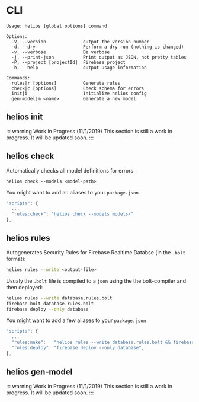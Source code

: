# CLI

```
Usage: helios [global options] command

Options:
  -V, --version              output the version number
  -d, --dry                  Perform a dry run (nothing is changed)
  -v, --verbose              Be verbose
  -j, --print-json           Print output as JSON, not pretty tables
  -P, --project [projectId]  Firebase project
  -h, --help                 output usage information

Commands:
  rules|r [options]          Generate rules
  check|c [options]          Check schema for errors
  init|i                     Initialize helios config
  gen-model|m <name>         Generate a new model
```

## helios init

::: warning Work in Progress (11/1/2019)
This section is still a work in progress. It will be updated soon.
:::

## helios check

Automatically checks all model definitions for errors

```
helios check --models <model-path>
```

You might want to add an aliases to your `package.json`

```js
"scripts": {
  ...
  "rules:check": "helios check --models models/"
},
```

## helios rules

Autogenerates Security Rules for Firebase Realtime Databse (in the `.bolt` format):

```bash
helios rules --write <output-file>
```

Usualy the `.bolt` file is compiled to a `json` using the the bolt-compiler and then deployed:

```bash
helios rules --write database.rules.bolt
firebase-bolt database.rules.bolt
firebase deploy --only database
```

You might want to add a few aliases to your `package.json`
```js
"scripts": {
  ...
  "rules:make":   "helios rules --write database.rules.bolt && firebase-bolt database.rules.bolt"
  "rules:deploy": "firebase deploy --only database",
},
```

## helios gen-model

::: warning Work in Progress (11/1/2019)
This section is still a work in progress. It will be updated soon.
:::
